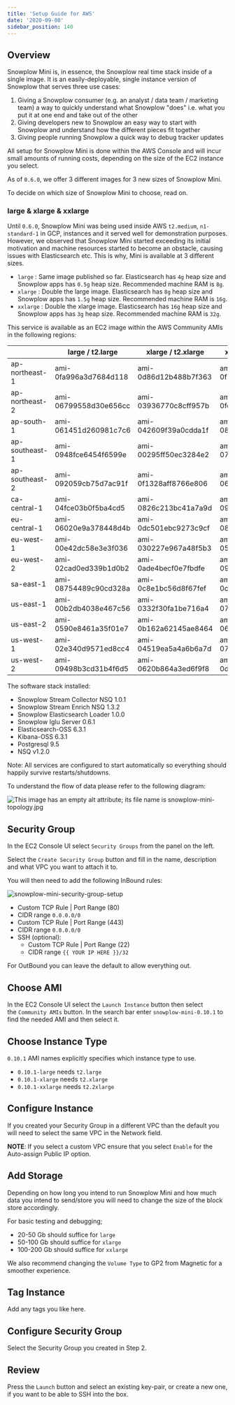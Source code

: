 ```yaml
---
title: 'Setup Guide for AWS'
date: '2020-09-08'
sidebar_position: 140
---
```


## Overview

Snowplow Mini is, in essence, the Snowplow real time stack inside of a single image. It is an easily-deployable, single instance version of Snowplow that serves three use cases:

1. Giving a Snowplow consumer (e.g. an analyst / data team / marketing team) a way to quickly understand what Snowplow "does" i.e. what you put it at one end and take out of the other
2. Giving developers new to Snowplow an easy way to start with Snowplow and understand how the different pieces fit together
3. Giving people running Snowplow a quick way to debug tracker updates

All setup for Snowplow Mini is done within the AWS Console and will incur small amounts of running costs, depending on the size of the EC2 instance you select.

As of `0.6.0`, we offer 3 different images for 3 new sizes of Snowplow Mini.

To decide on which size of Snowplow Mini to choose, read on.

### large & xlarge & xxlarge

Until `0.6.0`, Snowplow Mini was being used inside AWS `t2.medium`, `n1-standard-1` in GCP, instances and it served well for demonstration purposes. However, we observed that Snowplow Mini started exceeding its initial motivation and machine resources started to become an obstacle, causing issues with Elasticsearch etc. This is why, Mini is available at 3 different sizes.

- `large` : Same image published so far. Elasticsearch has `4g` heap size and Snowplow apps has `0.5g` heap size. Recommended machine RAM is `8g`.
- `xlarge` : Double the large image. Elasticsearch has `8g` heap size and Snowplow apps has `1.5g` heap size. Recommended machine RAM is `16g`.
- `xxlarge` : Double the xlarge image. Elasticsearch has `16g` heap size and Snowplow apps has `3g` heap size. Recommended machine RAM is `32g`.

This service is available as an EC2 image within the AWS Community AMIs in the following regions:

|                | large / t2.large      | xlarge / t2.xlarge    | xxlarge / t2.xxlarge  |
| -------------- | --------------------- | --------------------- | --------------------- |
| ap-northeast-1 | ami-0fa996a3d7684d118 | ami-0d86d12b488b7f363 | ami-0f7ce17b59a6ed225 |
| ap-northeast-2 | ami-06799558d30e656cc | ami-03936770c8cff957b | ami-0fd3e0a93df97a565 |
| ap-south-1     | ami-061451d260981c7c6 | ami-042609f39a0cdda1f | ami-08f49a54478db4184 |
| ap-southeast-1 | ami-0948fce6454f6599e | ami-00295ff50ec3284e2 | ami-07d29dfb394161c80 |
| ap-southeast-2 | ami-092059cb75d7ac91f | ami-0f1328aff8766e806 | ami-06ebabc69742e0d48 |
| ca-central-1   | ami-04fce03b0f5ba4cd5 | ami-0826c213bc41a7a9d | ami-09e36263be12718d1 |
| eu-central-1   | ami-06020e9a378448d4b | ami-0dc501ebc9273c9cf | ami-08d47cf9a1b77545a |
| eu-west-1      | ami-00e42dc58e3e3f036 | ami-030227e967a48f5b3 | ami-05bb5f584e6f62dc4 |
| eu-west-2      | ami-02cad0ed339b1d0b2 | ami-0ade4becf0e7fbdfe | ami-097ee620d25b7bd14 |
| sa-east-1      | ami-08754489c90cd328a | ami-0c8e1bc56d8f67fef | ami-0c07c79d45e085715 |
| us-east-1      | ami-00b2db4038e467c56 | ami-0332f30fa1be716a4 | ami-07467532589d75e91 |
| us-east-2      | ami-0590e8461a35f01e7 | ami-0b162a62145ae8464 | ami-06c20ca26db7ea8d6 |
| us-west-1      | ami-02e340d9571ed8cc4 | ami-04519ea5a4a6b6a7d | ami-07501bcda0421d522 |
| us-west-2      | ami-09498b3cd31b4f6d5 | ami-0620b864a3ed6f9f8 | ami-0d5ba6ee9b3c411a5 |

The software stack installed:

- Snowplow Stream Collector NSQ 1.0.1
- Snowplow Stream Enrich NSQ 1.3.2
- Snowplow Elasticsearch Loader 1.0.0
- Snowplow Iglu Server 0.6.1
- Elasticsearch-OSS 6.3.1
- Kibana-OSS 6.3.1
- Postgresql 9.5
- NSQ v1.2.0

Note: All services are configured to start automatically so everything should happily survive restarts/shutdowns.

To understand the flow of data please refer to the following diagram:

![This image has an empty alt attribute; its file name is snowplow-mini-topology.jpg](images/snowplow-mini-topology.jpg)

## Security Group

In the EC2 Console UI select `Security Groups` from the panel on the left.

Select the `Create Security Group` button and fill in the name, description and what VPC you want to attach it to.

You will then need to add the following InBound rules:

![snowplow-mini-security-group-setup](images/security-groups-setup.png)

- Custom TCP Rule | Port Range (80)
- CIDR range `0.0.0.0/0`
- Custom TCP Rule | Port Range (443)
- CIDR range `0.0.0.0/0`
- SSH (optional):
  - Custom TCP Rule | Port Range (22)
  - CIDR range `{{ YOUR IP HERE }}/32`

For OutBound you can leave the default to allow everything out.

## Choose AMI

In the EC2 Console UI select the `Launch Instance` button then select the `Community AMIs` button. In the search bar enter `snowplow-mini-0.10.1` to find the needed AMI and then select it.

## Choose Instance Type

`0.10.1` AMI names explicitly specifies which instance type to use.

- `0.10.1-large` needs `t2.large`
- `0.10.1-xlarge` needs `t2.xlarge`
- `0.10.1-xxlarge` needs `t2.2xlarge`

## Configure Instance

If you created your Security Group in a different VPC than the default you will need to select the same VPC in the Network field.

**NOTE**: If you select a custom VPC ensure that you select `Enable` for the Auto-assign Public IP option.

## Add Storage

Depending on how long you intend to run Snowplow Mini and how much data you intend to send/store you will need to change the size of the block store accordingly.

For basic testing and debugging;

- 20-50 Gb should suffice for `large`
- 50-100 Gb should suffice for `xlarge`
- 100-200 Gb should suffice for `xxlarge`

We also recommend changing the `Volume Type` to GP2 from Magnetic for a smoother experience.

## Tag Instance

Add any tags you like here.

## Configure Security Group

Select the Security Group you created in Step 2.

## Review

Press the `Launch` button and select an existing key-pair, or create a new one, if you want to be able to SSH into the box.

